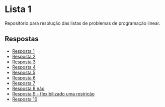 # Lista 1

Repositório para resolução das listas de problemas de programação linear.

## Respostas

<!-- lista de itens -->
* [Resposta 1](01/README.md)
* [Resposta 2](02/README.md)
* [Resposta 3](03/README.md)
* [Resposta 4](04/README.md)
* [Resposta 5](05/README.md)
* [Resposta 6](06/README.md)
* [Resposta 7](07/README.md)
* [Resposta 8 não](08/README.md)
* [Resposta 9 - flexibilizado uma restrição](09/README.md)
* [Resposta 10](10/README.md)
